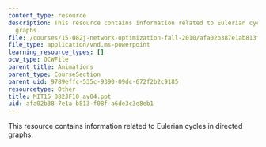 ```yaml
---
content_type: resource
description: This resource contains information related to Eulerian cycles in directed
  graphs.
file: /courses/15-082j-network-optimization-fall-2010/afa02b387e1ab813f08fa6de3c3e8eb1_MIT15_082JF10_av04.ppt
file_type: application/vnd.ms-powerpoint
learning_resource_types: []
ocw_type: OCWFile
parent_title: Animations
parent_type: CourseSection
parent_uid: 9789effc-535c-9390-09dc-672f2b2c9185
resourcetype: Other
title: MIT15_082JF10_av04.ppt
uid: afa02b38-7e1a-b813-f08f-a6de3c3e8eb1
---
```

This resource contains information related to Eulerian cycles in directed graphs.